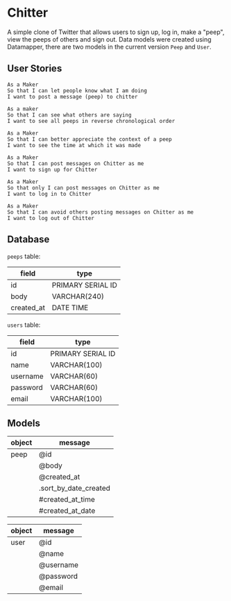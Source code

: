 # Chitter

A simple clone of Twitter that allows users to sign up, log in, make a "peep",
view the peeps of others and sign out. Data models were created using Datamapper,
there are two models in the current version `Peep` and `User`.

## User Stories

```
As a Maker
So that I can let people know what I am doing  
I want to post a message (peep) to chitter

As a maker
So that I can see what others are saying  
I want to see all peeps in reverse chronological order

As a Maker
So that I can better appreciate the context of a peep
I want to see the time at which it was made

As a Maker
So that I can post messages on Chitter as me
I want to sign up for Chitter

As a Maker
So that only I can post messages on Chitter as me
I want to log in to Chitter

As a Maker
So that I can avoid others posting messages on Chitter as me
I want to log out of Chitter
```

## Database

`peeps` table:

| field | type |
| --- | --- |
| id | PRIMARY SERIAL ID |
| body | VARCHAR(240) |
| created_at | DATE TIME |

`users` table:

| field | type |
| --- | --- |
| id | PRIMARY SERIAL ID |
| name | VARCHAR(100) |
| username | VARCHAR(60) |
| password | VARCHAR(60) |
| email | VARCHAR(100) |

## Models

| object | message |
| --- | --- |
| peep | @id |
| | @body |
| | @created_at |
| | .sort_by_date_created |
| | #created_at_time |
| | #created_at_date |

| object | message |
| --- | --- |
| user | @id |
| | @name |
| | @username |
| | @password |
| | @email |
